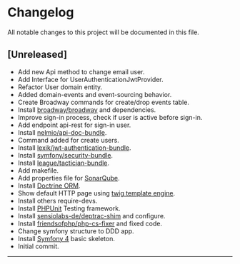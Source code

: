 # Changelog
All notable changes to this project will be documented in this file.

## [Unreleased]

 * Add new Api method to change email user.
 * Add Interface for UserAuthenticationJwtProvider.
 * Refactor User domain entity.
 * Added domain-events and event-sourcing behavior.
 * Create Broadway commands for create/drop events table.
 * Install [broadway/broadway](https://github.com/broadway/broadway) and dependencies.
 * Improve sign-in process, check if user is active before sign-in.
 * Add endpoint api-rest for sign-in user.
 * Install [nelmio/api-doc-bundle](https://github.com/nelmio/NelmioApiDocBundle).
 * Command added for create users.
 * Install [lexik/jwt-authentication-bundle](https://github.com/lexik/LexikJWTAuthenticationBundle).
 * Install [symfony/security-bundle](https://symfony.com/doc/current/security.html#installation).
 * Install [league/tactician-bundle](https://github.com/thephpleague/tactician-bundle).
 * Add makefile.
 * Add properties file for [SonarQube](https://www.sonarqube.org/).
 * Install [Doctrine ORM](https://www.doctrine-project.org/projects/orm.html).
 * Show default HTTP page using [twig template engine](https://twig.symfony.com/).
 * Install others require-devs.
 * Install [PHPUnit](https://phpunit.de/) Testing framework.
 * Install [sensiolabs-de/deptrac-shim](https://github.com/sensiolabs-de/deptrac-shim) and configure.
 * Install [friendsofphp/php-cs-fixer](https://github.com/FriendsOfPHP/PHP-CS-Fixer) and fixed code.
 * Change symfony structure to DDD app.
 * Install [Symfony 4](https://symfony.com/) basic skeleton.
 * Initial commit.
___
